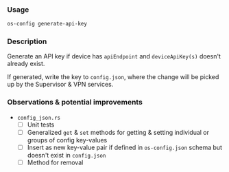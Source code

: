 ### Usage
```bash
os-config generate-api-key
```

### Description
Generate an API key if device has `apiEndpoint` and `deviceApiKey(s)` doesn't already exist. 

If generated, write the key to `config.json`, where the change will be picked up by the Supervisor & VPN services.

### Observations & potential improvements
- `config_json.rs`
	- [ ] Unit tests
	- [ ] Generalized `get` & `set` methods for getting & setting individual or groups of config key-values
	- [ ] Insert as new key-value pair if defined in `os-config.json` schema but doesn't exist in `config.json`
	- [ ] Method for removal 
